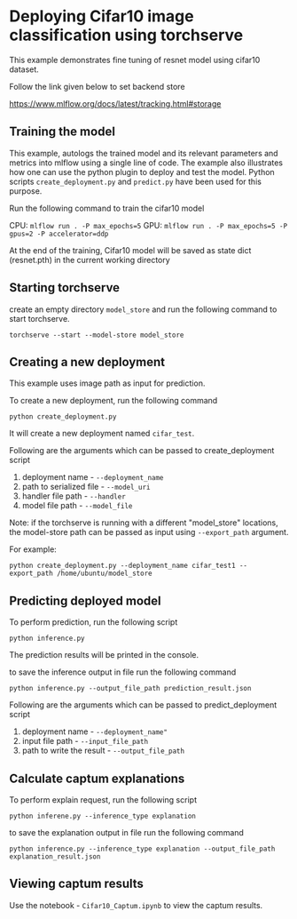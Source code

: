 # Deploying Cifar10 image classification using torchserve

This example demonstrates fine tuning of resnet model using cifar10 dataset.

Follow the link given below to set backend store

https://www.mlflow.org/docs/latest/tracking.html#storage

## Training the model

This example, autologs the trained model and its relevant parameters and metrics into mlflow using a single line of code. 
The example also illustrates how one can use the python plugin to deploy and test the model.
Python scripts `create_deployment.py` and `predict.py` have been used for this purpose.

Run the following command to train the cifar10 model

CPU: `mlflow run . -P max_epochs=5`
GPU: `mlflow run . -P max_epochs=5 -P gpus=2 -P accelerator=ddp`

At the end of the training, Cifar10 model will be saved as state dict (resnet.pth) in the current working directory

## Starting torchserve

create an empty directory `model_store` and run the following command to start torchserve.

`torchserve --start --model-store model_store`

## Creating a new deployment

This example uses image path as input for prediction.

To create a new deployment, run the following command

`python create_deployment.py`

It will create a new deployment named `cifar_test`.

Following are the arguments which can be passed to create_deployment script

1. deployment name - `--deployment_name`
2. path to serialized file - `--model_uri`
3. handler file path - `--handler`
4. model file path - `--model_file`

Note:
if the torchserve is running with a different "model_store" locations, the model-store path 
can be passed as input using `--export_path` argument.

For example:

`python create_deployment.py --deployment_name cifar_test1 --export_path /home/ubuntu/model_store`

## Predicting deployed model

To perform prediction, run the following script

`python inference.py`

The prediction results will be printed in the console. 

to save the inference output in file run the following command

`python inference.py --output_file_path prediction_result.json`

Following are the arguments which can be passed to predict_deployment script

1. deployment name - `--deployment_name"`
2. input file path - `--input_file_path`
3. path to write the result - `--output_file_path`


## Calculate captum explanations

To perform explain request, run the following script

`python inferene.py --inference_type explanation`

to save the explanation output in file run the following command

`python inference.py --inference_type explanation --output_file_path explanation_result.json`


## Viewing captum results

Use the notebook - `Cifar10_Captum.ipynb` to view the captum results.
